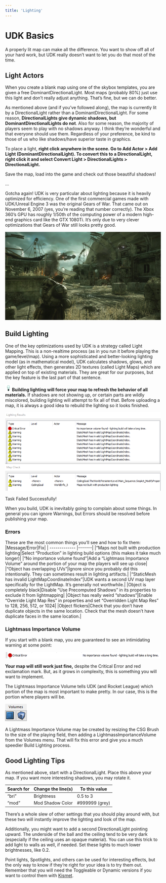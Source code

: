 ```yaml
---
title: 'Lighting'
---
```

# UDK Basics

A properly lit map can make all the difference. You want to show off all of your hard work, but UDK really doesn’t want to let you do that most of the time.

## Light Actors

When you create a blank map using one of the skybox templates, you are given a free DominantDirectionalLight. Most maps (probably 80%) just use this light and don’t really adjust anything. That’s fine, but we can do better.

As mentioned above (and if you’ve followed along), the map is currently lit by a DirectionalLight rather than a DominantDirectionalLight. For some reason, **DirectionalLights give dynamic shadows, but DominantDirectionalLights do not**. Also for some reason, the majority of players seem to play with no shadows anyway. I think they’re wonderful and that everyone should use them. Regardless of your preference, be kind to those of us who like shadows/have superior taste in graphics.

To place a light, **right click anywhere in the scene. Go to Add Actor > Add Light (DominantDirectionalLight). To convert this to a DirectionalLight, right click it and select Convert Light > DirectionalLights > DirectionalLight.**

Save the map, load into the game and check out those beautiful shadows!

…

Gotcha again! UDK is very particular about lighting because it is heavily optimized for efficiency. One of the first commercial games made with UDK/Unreal Engine 3 was the original Gears of War. That came out on November 6, 2007 (yes, you’re reading that number correctly). The Xbox 360’s GPU has roughly 1/50th of the computing power of a modern high-end graphics card like the GTX 1080Ti. It’s only due to very clever optimizations that Gears of War still looks pretty good.

![alt text](../../.vuepress/public/images/image166.png)

## Build Lighting

One of the key optimizations used by UDK is a strategy called Light Mapping. This is a non-realtime process (as in you run it before playing the game/level/map). Using a more sophisticated and better-looking lighting model (as in mathematical model), UDK calculates shadows, glows, and other light effects, then generates 2D textures (called Light Maps) which are applied on top of existing materials. They are great for our purposes, but the key feature is the last part of that sentence.


 ![alt text](../../.vuepress/public/images/image176.png)**Building lighting will force your map to refresh the behavior of all materials.** If shadows are not showing up, or certain parts are wildly miscolored, building lighting will attempt to fix all of that. Before uploading a map, it is always a good idea to rebuild the lighting so it looks finished.

![alt text](../../.vuepress/public/images/image210.png)


Task Failed Successfully!


When you build, UDK is inevitably going to complain about some things. In general you can ignore Warnings, but Errors should be resolved before publishing your map.

### Errors

These are the most common things you’ll see and how to fix them:
|Message/Error|Fix|
| ------------- |-------| 
|“Maps not built with production lighting|Select “Production” in lighting build options (this makes it take much longer)|
|“No importance volume found”|Add a “Lightmass Importance Volume” around the portion of your map the players will see up close|
|“Object has overlapping UVs”|Ignore since you probably did this intentionally. They can sometimes result in lighting artifacts.|
|“StaticMesh has invalid LightMapCoordinateIndex”|UDK wants a second UV map layer specifically for the LightMap. It’s generally not worthwhile.|
|Object is completely black|Disable “Use Precomputed Shadows” in its properties to exclude it from lightmapping|
|Object has really weird “shadows”|Enable “Override Light Map Res” in properties and set “Overridden Light Map Res” to 128, 256, 512, or 1024|
|Object flickers|Check that you don’t have duplicate objects in the same location. Check that the mesh doesn’t have duplicate faces in the same location.|

### Lightmass Importance Volume
If you start with a blank map, you are guaranteed to see an intimidating warning at some point:

![alt text](../../.vuepress/public/images/image90.png)

**Your map will still work just fine,** despite the Critical Error and red exclamation mark. But, as it grows in complexity, this is something you will want to implement.

The Lightmass Importance Volume tells UDK (and Rocket League) which portion of the map is most important to make pretty. In our case, this is the portion where players will be.

![alt text](../../.vuepress/public/images/image57.png)

A Lightmass Importance Volume may be created by resizing the CSG Brush to the size of the playing field, then adding a LightmassImportanceVolume from the Volumes menu. That will fix this error and give you a much speedier Build Lighting process.

## Good Lighting Tips
As mentioned above, start with a DirectionalLight. Place this above your map. If you want more interesting shadows, you may rotate it.


|Search for|Change the line(s)|To this value|
|-------|------|------|
|“bri”|Brightness|0.5 to 3|
|“mod”|Mod Shadow Color| #999999 (grey)|

There’s a whole slew of other settings that you should play around with, but these two will instantly improve the lighting and look of the map.

Additionally, you might want to add a second DirectionalLight pointing upward. The underside of the ball and the ceiling tend to be very dark (especially if the ceiling uses an opaque material). You can use this trick to add light to walls as well, if needed. Set these lights to much lower brightnesses, like 0.2.

Point lights, Spotlights, and others can be used for interesting effects, but the only way to know if they’re right for your idea is to try them out. Remember that you will need the Toggleable or Dynamic versions if you want to control them with [Kismet](../kismet/01_kismet).

